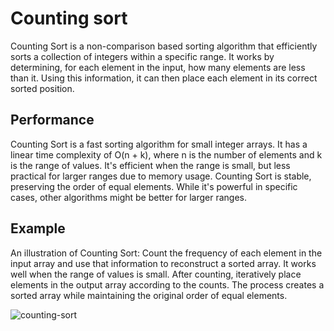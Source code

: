 # Counting sort
Counting Sort is a non-comparison based sorting algorithm that efficiently sorts a collection of integers within a specific range. It works by determining, for each element in the input, how many elements are less than it. Using this information, it can then place each element in its correct sorted position.

## Performance

Counting Sort is a fast sorting algorithm for small integer arrays. It has a linear time complexity of O(n + k), where n is the number of elements and k is the range of values. It's efficient when the range is small, but less practical for larger ranges due to memory usage. Counting Sort is stable, preserving the order of equal elements. While it's powerful in specific cases, other algorithms might be better for larger ranges.

## Example 

An illustration of Counting Sort: Count the frequency of each element in the input array and use that information to reconstruct a sorted array. It works well when the range of values is small. After counting, iteratively place elements in the output array according to the counts. The process creates a sorted array while maintaining the original order of equal elements.

![counting-sort](https://github.com/YurBagoyan/Data_Structures_Algorithms/assets/90376899/eda7bc9c-bace-4f56-ab1f-963bb5de04de)
